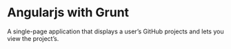 # Angularjs with Grunt 

A single-page application that displays a user’s GitHub projects and lets you view the project’s. 
